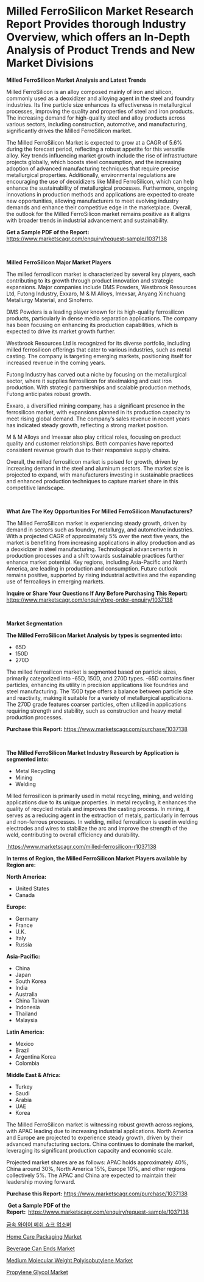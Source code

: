 <p><h1>Milled FerroSilicon Market Research Report Provides thorough Industry Overview, which offers an In-Depth Analysis of Product Trends and New Market Divisions</h1></p><p><strong>Milled FerroSilicon Market Analysis and Latest Trends</strong></p>
<p><p>Milled FerroSilicon is an alloy composed mainly of iron and silicon, commonly used as a deoxidizer and alloying agent in the steel and foundry industries. Its fine particle size enhances its effectiveness in metallurgical processes, improving the quality and properties of steel and iron products. The increasing demand for high-quality steel and alloy products across various sectors, including construction, automotive, and manufacturing, significantly drives the Milled FerroSilicon market. </p><p>The Milled FerroSilicon Market is expected to grow at a CAGR of 5.6% during the forecast period, reflecting a robust appetite for this versatile alloy. Key trends influencing market growth include the rise of infrastructure projects globally, which boosts steel consumption, and the increasing adoption of advanced manufacturing techniques that require precise metallurgical properties. Additionally, environmental regulations are encouraging the use of deoxidizers like Milled FerroSilicon, which can help enhance the sustainability of metallurgical processes. Furthermore, ongoing innovations in production methods and applications are expected to create new opportunities, allowing manufacturers to meet evolving industry demands and enhance their competitive edge in the marketplace. Overall, the outlook for the Milled FerroSilicon market remains positive as it aligns with broader trends in industrial advancement and sustainability.</p></p>
<p><strong>Get a Sample PDF of the Report:&nbsp;</strong> <a href="https://www.marketscagr.com/enquiry/request-sample/1037138">https://www.marketscagr.com/enquiry/request-sample/1037138</a></p>
<p>&nbsp;</p>
<p><strong>Milled FerroSilicon Major Market Players</strong></p>
<p><p>The milled ferrosilicon market is characterized by several key players, each contributing to its growth through product innovation and strategic expansions. Major companies include DMS Powders, Westbrook Resources Ltd, Futong Industry, Exxaro, M & M Alloys, Imexsar, Anyang Xinchuang Metallurgy Material, and Sinoferro.</p><p>DMS Powders is a leading player known for its high-quality ferrosilicon products, particularly in dense media separation applications. The company has been focusing on enhancing its production capabilities, which is expected to drive its market growth further.</p><p>Westbrook Resources Ltd is recognized for its diverse portfolio, including milled ferrosilicon offerings that cater to various industries, such as metal casting. The company is targeting emerging markets, positioning itself for increased revenue in the coming years.</p><p>Futong Industry has carved out a niche by focusing on the metallurgical sector, where it supplies ferrosilicon for steelmaking and cast iron production. With strategic partnerships and scalable production methods, Futong anticipates robust growth.</p><p>Exxaro, a diversified mining company, has a significant presence in the ferrosilicon market, with expansions planned in its production capacity to meet rising global demand. The company’s sales revenue in recent years has indicated steady growth, reflecting a strong market position.</p><p>M & M Alloys and Imexsar also play critical roles, focusing on product quality and customer relationships. Both companies have reported consistent revenue growth due to their responsive supply chains.</p><p>Overall, the milled ferrosilicon market is poised for growth, driven by increasing demand in the steel and aluminum sectors. The market size is projected to expand, with manufacturers investing in sustainable practices and enhanced production techniques to capture market share in this competitive landscape.</p></p>
<p>&nbsp;</p>
<p><strong>What Are The Key Opportunities For Milled FerroSilicon Manufacturers?</strong></p>
<p><p>The Milled FerroSilicon market is experiencing steady growth, driven by demand in sectors such as foundry, metallurgy, and automotive industries. With a projected CAGR of approximately 5% over the next five years, the market is benefiting from increasing applications in alloy production and as a deoxidizer in steel manufacturing. Technological advancements in production processes and a shift towards sustainable practices further enhance market potential. Key regions, including Asia-Pacific and North America, are leading in production and consumption. Future outlook remains positive, supported by rising industrial activities and the expanding use of ferroalloys in emerging markets.</p></p>
<p><strong>Inquire or Share Your Questions If Any Before Purchasing This Report:</strong> <a href="https://www.marketscagr.com/enquiry/pre-order-enquiry/1037138">https://www.marketscagr.com/enquiry/pre-order-enquiry/1037138</a></p>
<p>&nbsp;</p>
<p><strong>Market Segmentation</strong></p>
<p><strong>The Milled FerroSilicon Market Analysis by types is segmented into:</strong></p>
<p><ul><li>65D</li><li>150D</li><li>270D</li></ul></p>
<p><p>The milled ferrosilicon market is segmented based on particle sizes, primarily categorized into -65D, 150D, and 270D types. -65D contains finer particles, enhancing its utility in precision applications like foundries and steel manufacturing. The 150D type offers a balance between particle size and reactivity, making it suitable for a variety of metallurgical applications. The 270D grade features coarser particles, often utilized in applications requiring strength and stability, such as construction and heavy metal production processes.</p></p>
<p><strong>Purchase this Report:&nbsp;</strong><a href="https://www.marketscagr.com/purchase/1037138">https://www.marketscagr.com/purchase/1037138</a></p>
<p>&nbsp;</p>
<p><strong>The Milled FerroSilicon Market Industry Research by Application is segmented into:</strong></p>
<p><ul><li>Metal Recycling</li><li>Mining</li><li>Welding</li></ul></p>
<p><p>Milled ferrosilicon is primarily used in metal recycling, mining, and welding applications due to its unique properties. In metal recycling, it enhances the quality of recycled metals and improves the casting process. In mining, it serves as a reducing agent in the extraction of metals, particularly in ferrous and non-ferrous processes. In welding, milled ferrosilicon is used in welding electrodes and wires to stabilize the arc and improve the strength of the weld, contributing to overall efficiency and durability.</p></p>
<p><a href="https://www.marketscagr.com/milled-ferrosilicon-r1037138">&nbsp;https://www.marketscagr.com/milled-ferrosilicon-r1037138</a></p>
<p><strong>In terms of Region, the Milled FerroSilicon Market Players available by Region are:</strong></p>
<p>
    <p> <strong> North America: </strong>
        <ul>
            <li>United States</li>
            <li>Canada</li>
        </ul>
        </p> 
    <p> <strong> Europe: </strong>
        <ul>
            <li>Germany</li>
            <li>France</li>
            <li>U.K.</li>
            <li>Italy</li>
            <li>Russia</li>
        </ul>
        </p> 
    <p> <strong> Asia-Pacific: </strong>
        <ul>
            <li>China</li>
            <li>Japan</li>
            <li>South Korea</li>
            <li>India</li>
            <li>Australia</li>
            <li>China Taiwan</li>
            <li>Indonesia</li>
            <li>Thailand</li>
            <li>Malaysia</li>
        </ul>
        </p> 
    <p> <strong> Latin America: </strong>
        <ul>
            <li>Mexico</li>
            <li>Brazil</li>
            <li>Argentina Korea</li>
            <li>Colombia</li>
        </ul>
        </p> 
    <p> <strong> Middle East & Africa: </strong>
        <ul>
            <li>Turkey</li>
            <li>Saudi</li>
            <li>Arabia</li>
            <li>UAE</li>
            <li>Korea</li>
        </ul>
    </p>
    </p>
<p><p>The Milled FerroSilicon market is witnessing robust growth across regions, with APAC leading due to increasing industrial applications. North America and Europe are projected to experience steady growth, driven by their advanced manufacturing sectors. China continues to dominate the market, leveraging its significant production capacity and economic scale. </p><p>Projected market shares are as follows: APAC holds approximately 40%, China around 30%, North America 15%, Europe 10%, and other regions collectively 5%. The APAC and China are expected to maintain their leadership moving forward.</p></p>
<p><strong>Purchase this Report: </strong><a href="https://www.marketscagr.com/purchase/1037138">https://www.marketscagr.com/purchase/1037138</a></p>
<p>&nbsp;<strong>Get a Sample PDF of the Report:&nbsp;&nbsp;</strong><a href="https://www.marketscagr.com/enquiry/request-sample/1037138">https://www.marketscagr.com/enquiry/request-sample/1037138</a></p>
<p><strong></strong></p>
<p><p><a href="https://medium.com/@waynewhite33/%EB%A9%94%ED%83%88-%EC%99%80%EC%9D%B4%EC%96%B4-%EB%A9%94%EC%8B%9C-%EC%87%BC%ED%81%AC-%ED%9D%A1%EC%88%98%EA%B8%B0-%EC%8B%9C%EC%9E%A5-%EB%8F%99%ED%96%A5-%EB%B0%8F-%EC%84%B1%EC%9E%A5-%EC%9A%94%EC%9D%B8%EC%9D%84-%EB%B6%84%EC%84%9D%ED%95%98%EA%B3%A0-2024%EB%85%84%EB%B6%80%ED%84%B0-2031%EB%85%84%EA%B9%8C%EC%A7%80%EC%9D%98-%EC%98%88%EC%B8%A1%EC%9D%84-%EC%A0%9C%EA%B3%B5%ED%95%A9%EB%8B%88%EB%8B%A4-c8c427e4d772">금속 와이어 메쉬 쇼크 업소버</a></p><p><a href="https://issuu.com/reportprime-2/docs/home-care-packaging-market-size-203_27a9b737e6ea09">Home Care Packaging Market</a></p><p><a href="https://issuu.com/reportprime-2/docs/beverage-can-ends-market-size-2030._80aa0335e9634f">Beverage Can Ends Market</a></p><p><a href="https://medium.com/@jerrymurray66/the-medium-molecular-weight-polyisobutylene-market-is-experiencing-higher-than-anticipated-66145709367d">Medium Molecular Weight Polyisobutylene Market</a></p><p><a href="https://www.linkedin.com/pulse/propylene-glycol-market-trends-analysis-opportunities-challenges-m0oef?trackingId=5cux7QCTTp%2BXHVxj13ghWA%3D%3D">Propylene Glycol Market</a></p></p>